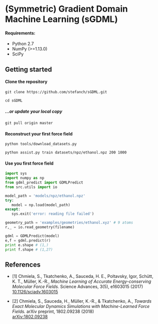 # (Symmetric) Gradient Domain Machine Learning (sGDML)

#### Requirements:
- Python 2.7
- NumPy (>=1.13.0)
- SciPy

## Getting started

#### Clone the repository

`git clone https://github.com/stefanch/sGDML.git`

`cd sGDML`

##### ...or update your local copy

`git pull origin master`

#### Reconstruct your first force field

`python tools/download_datasets.py`

`python assist.py train datasets/npz/ethanol.npz 200 1000`

#### Use you first force field

```python
import sys
import numpy as np
from gdml_predict import GDMLPredict
from src.utils import io

model_path = 'models/npz/ethanol.npz'
try:
   model = np.load(model_path)
except:
   sys.exit('error: reading file failed')

geometry_path = 'examples/geometries/ethanol.xyz' # 9 atoms
r,_ = io.read_geometry(filename)

gdml = GDMLPredict(model)
e,f = gdml.predict(r)
print e.shape # (1,)
print f.shape # (1,27)
```

## References

* [1] Chmiela, S., Tkatchenko, A., Sauceda, H. E., Poltavsky, Igor, Schütt, K. T., Müller, K.-R.,
*Machine Learning of Accurate Energy-conserving Molecular Force Fields.*
Science Advances, 3(5), e1603015 (2017)   
[10.1126/sciadv.1603015](http://dx.doi.org/10.1126/sciadv.1603015)

* [2] Chmiela, S., Sauceda, H., Müller, K.-R., & Tkatchenko, A.,
*Towards Exact Molecular Dynamics Simulations with Machine-Learned Force Fields.*
arXiv preprint, 1802.09238 (2018)   
[arXiv:1802.09238](https://arxiv.org/abs/1802.09238)